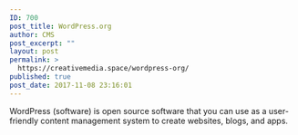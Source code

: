 ```yaml
---
ID: 700
post_title: WordPress.org
author: CMS
post_excerpt: ""
layout: post
permalink: >
  https://creativemedia.space/wordpress-org/
published: true
post_date: 2017-11-08 23:16:01
---
```

WordPress (software) is open source software that you can use as a user-friendly content management system to create websites, blogs, and apps.
